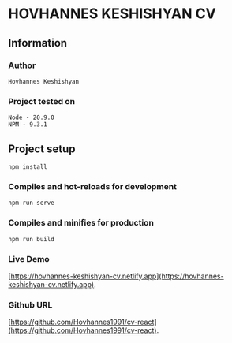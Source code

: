 # HOVHANNES KESHISHYAN CV

## Information

### Author

```
Hovhannes Keshishyan
```

### Project tested on

```
Node - 20.9.0
NPM - 9.3.1
```

## Project setup

```
npm install
```

### Compiles and hot-reloads for development

```
npm run serve
```

### Compiles and minifies for production

```
npm run build
```

### Live Demo

[https://hovhannes-keshishyan-cv.netlify.app](https://hovhannes-keshishyan-cv.netlify.app).


### Github URL

[https://github.com/Hovhannes1991/cv-react](https://github.com/Hovhannes1991/cv-react).
